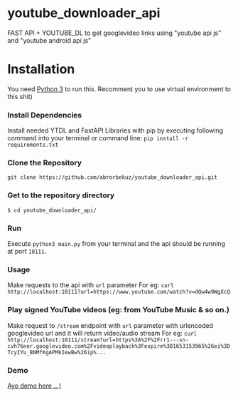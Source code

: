 # youtube_downloader_api
FAST API + YOUTUBE_DL to get googlevideo links using "youtube api js" and "youtube android api js"

# Installation
You need [Python 3](https://www.python.org/downloads/) to run this.
Recomment you to use virtual environment to this shit)

### Install Dependencies
Install needed YTDL and FastAPI Libraries with pip by executing following command into your terminal or command line: `pip install -r requirements.txt`

### Clone the Repository
`git clone https://github.com/abrorbekuz/youtube_downloader_api.git`

### Get to the repository directory
`$ cd youtube_downloader_api/`

### Run
Execute `python3 main.py` from your terminal and the api should be running at port `10111`.

### Usage
Make requests to the api with `url` parameter
For eg: `curl http://localhost:10111?url=https://www.youtube.com/watch?v=dQw4w9WgXcQ`

### Play signed YouTube videos (eg: from YouTube Music & so on.)
Make request to `/stream` endpoint with `url` parameter with urlencoded googlevideo url and it will return video/audio stream
For eg: `curl http://localhost:10111/stream?url=https%3A%2F%2Frr1---sn-cvh76ner.googlevideo.com%2Fvideoplayback%3Fexpire%3D1653153965%26ei%3DTcyIYu_BNMfKgAPMkIewBw%26ip%...`


### Demo
[Ayo demo here ...)](http://167.71.26.13:10111/)
